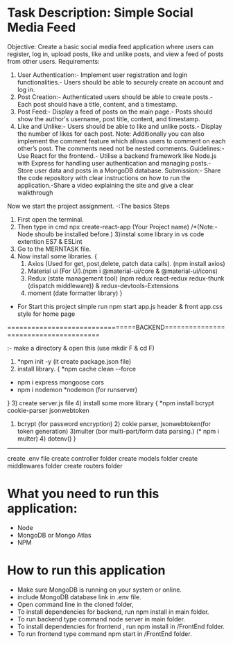 


# Task Description: Simple Social Media Feed
 Objective:
 Create a basic social media feed application where users can register, log in,
 upload posts, like and unlike posts, and view a feed of posts from other users.
 Requirements:
 1. User Authentication:- Implement user registration and login functionalities.- Users should be able to securely create an account and log in.
 2. Post Creation:- Authenticated users should be able to create posts.- Each post should have a title, content, and a timestamp.
 3. Post Feed:- Display a feed of posts on the main page.- Posts should show the author's username, post title, content, and
 timestamp.
 4. Like and Unlike:- Users should be able to like and unlike posts.- Display the number of likes for each post.
 Note: Additionally you can also implement the comment feature which allows
 users to comment on each other’s post. The comments need not be nested
 comments.
 Guidelines:- Use React for the frontend.- Utilise a backend framework like Node.js with Express for handling user
 authentication and managing posts.- Store user data and posts in a MongoDB database.
 Submission:- Share the code repository with clear instructions on how to run the
 application.-Share a video explaining the site and give a clear walkthrough


Now we start the project assignment.
 -:The basics Steps
 1) First open the terminal.
 2) Then type in cmd npx create-react-app (Your Project name) /*(Note:- Node shoulb be installed before.)
 3)instal some library in vs code extention ES7 & ESLint
 4) Go to the MERNTASK file.
 5) Now install some libraries. 
 {
    1) Axios (Used for get, post,delete, patch data calls). (npm install axios)
    2) Material ui (For UI).(npm i @material-ui/core & @material-ui/icons)
    3) Redux (state management tool) (npm redux react-redux redux-thunk (dispatch middleware)) & redux-devtools-Extensions
    4) moment (date formatter library)
 }

 * For Start this project simple run npm start
 app.js header & front 
 app.css style for home page
    

 ================================BACKEND======================================

 :- make a directory & open this (use mkdir F & cd F)
 1) *npm init -y (it create package.json file)
 2) install library.
  {
    *npm cache clean --force

   * npm i express mongoose cors
   * npm i nodemon
   *nodemon (for runserver)

  }
  3) create server.js file
  4) install some more library
  {
    *npm install bcrypt cookie-parser jsonwebtoken
   1) bcrypt (for password encryption)
    2) cokie parser, jsonwebtoken(for token generation)
    3)multer (bor multi-part/form data parsing.) (* npm i multer)
    4) dotenv()
  }

----------------------------------------------

 create .env file
 create controller folder
 create models folder
 create middlewares folder
 create routers folder
# What you need to run this application:

- Node
- MongoDB or Mongo Atlas
- NPM
# How to run this application

- Make sure MongoDB is running on your system or online.
- include MongoDB database link in .env file.
- Open command line in the cloned folder,
- To install dependencies for backend, run npm install in main folder.
- To run backend type command node server in main folder.
- To install dependencies for frontend , run npm install in /FrontEnd folder.
- To run frontend type command npm start in /FrontEnd folder.

